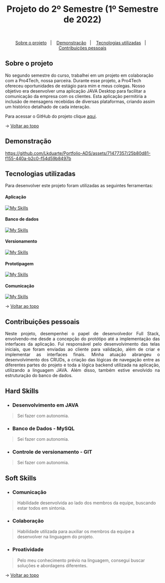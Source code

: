 <h1 align="center">Projeto do 2º Semestre (1º Semestre de 2022)</h1>

<br id="topo">

<p align="center">
  <a href="#about">Sobre o projeto</a>&nbsp;&nbsp;&nbsp;|&nbsp;&nbsp;&nbsp;
  <a href="#demonstration">Demonstração</a>&nbsp;&nbsp;&nbsp;|&nbsp;&nbsp;&nbsp;
  <a href="#tech">Tecnologias utilizadas</a>&nbsp;&nbsp;&nbsp;|&nbsp;&nbsp;&nbsp;
  <a href="#dev">Contribuições pessoais</a>
</p>

<div id="about">

## Sobre o projeto

<p align="justify">

No segundo semestre do curso, trabalhei em um projeto em colaboração com a Pro4Tech, nossa parceira. Durante esse projeto, a Pro4Tech ofereceu oportunidades de estágio para mim e meus colegas. Nosso objetivo era desenvolver uma aplicação JAVA Desktop para facilitar a comunicação da empresa com os clientes. Esta aplicação permitiria a inclusão de mensagens recebidas de diversas plataformas, criando assim um histórico detalhado de cada interação.

Para acessar o GitHub do projeto clique [aqui](https://github.com/Lkduarte/Pro4Tech).

</p>

→ [Voltar ao topo](#topo)

</div>

<div id="demonstration">

## Demonstração

https://github.com/Lkduarte/Portfolio-ADS/assets/71477357/25b80d81-f155-440a-b2c0-f54d59b8497b

</div>

<div id="tech">

## Tecnologias utilizadas

Para desenvolver este projeto foram utilizadas as seguintes ferramentas:

<h4 align="left">Aplicação</h4>  

[![My Skills](https://skillicons.dev/icons?i=java)](https://skillicons.dev)

<h4 align="left">Banco de dados</h4>

[![My Skills](https://skillicons.dev/icons?i=mysql)](https://skillicons.dev)

<h4 align="left">Versionamento</h4> 

[![My Skills](https://skillicons.dev/icons?i=git,github)](https://skillicons.dev)

<h4 align="left">Prototipagem</h4> 

[![My Skills](https://skillicons.dev/icons?i=figma)](https://skillicons.dev)

<h4 align="left">Comunicação</h4> 

[![My Skills](https://skillicons.dev/icons?i=discord)](https://skillicons.dev)

→ [Voltar ao topo](#topo)

</div>

<div id="dev">

## Contribuições pessoais

<p align="justify">Neste projeto, desempenhei o papel de desenvolvedor Full Stack, envolvendo-me desde a concepção do protótipo até a implementação das interfaces da aplicação. Fui responsável pelo desenvolvimento das telas iniciais, que foram enviadas ao cliente para validação, além de criar e implementar as interfaces finais. Minha atuação abrangeu o desenvolvimento dos CRUDs, a criação das lógicas de navegação entre as diferentes partes do projeto e toda a lógica backend utilizada na aplicação, utilizando a linguagem JAVA. Além disso, também estive envolvido na estruturação do banco de dados.</p>

## Hard Skills

- ### Desenvolvimento em JAVA
> Sei fazer com autonomia.

- ### Banco de Dados - MySQL
> Sei fazer com autonomia.

- ### Controle de versionamento - GIT
> Sei fazer com autonomia.

## Soft Skills

- ### Comunicação
> Habilidade desenvolvida ao lado dos membros da equipe, buscando estar todos em sintonia.

- ### Colaboração
> Habilidade utilizada para auxiliar os membros da equipe a desenvolver na linguagem do projeto.

- ### Proatividade
> Pelo meu conhecimento prévio na linguagem, consegui buscar soluções e abordagens diferentes.

→ [Voltar ao topo](#topo)

</div>



